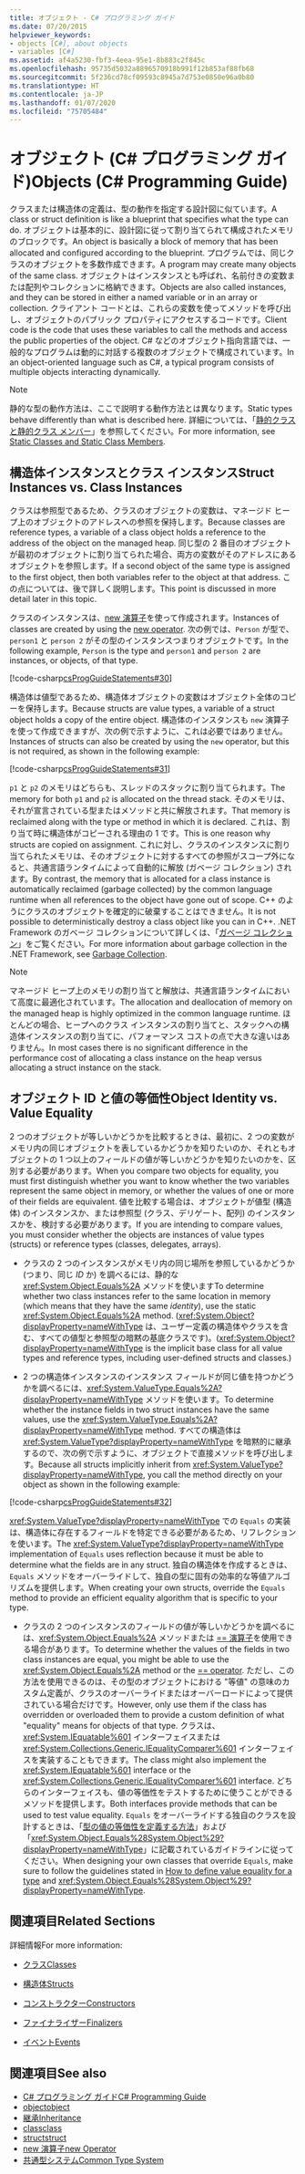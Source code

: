 ```yaml
---
title: オブジェクト - C# プログラミング ガイド
ms.date: 07/20/2015
helpviewer_keywords:
- objects [C#], about objects
- variables [C#]
ms.assetid: af4a5230-fbf3-4eea-95e1-8b883c2f845c
ms.openlocfilehash: 95735d5032a8896570918b991f12b853af88fb68
ms.sourcegitcommit: 5f236cd78cf09593c8945a7d753e0850e96a0b80
ms.translationtype: HT
ms.contentlocale: ja-JP
ms.lasthandoff: 01/07/2020
ms.locfileid: "75705484"
---
```

# <a name="objects-c-programming-guide"></a><span data-ttu-id="7d587-102">オブジェクト (C# プログラミング ガイド)</span><span class="sxs-lookup"><span data-stu-id="7d587-102">Objects (C# Programming Guide)</span></span>
<span data-ttu-id="7d587-103">クラスまたは構造体の定義は、型の動作を指定する設計図に似ています。</span><span class="sxs-lookup"><span data-stu-id="7d587-103">A class or struct definition is like a blueprint that specifies what the type can do.</span></span> <span data-ttu-id="7d587-104">オブジェクトは基本的に、設計図に従って割り当てられて構成されたメモリのブロックです。</span><span class="sxs-lookup"><span data-stu-id="7d587-104">An object is basically a block of memory that has been allocated and configured according to the blueprint.</span></span> <span data-ttu-id="7d587-105">プログラムでは、同じクラスのオブジェクトを多数作成できます。</span><span class="sxs-lookup"><span data-stu-id="7d587-105">A program may create many objects of the same class.</span></span> <span data-ttu-id="7d587-106">オブジェクトはインスタンスとも呼ばれ、名前付きの変数または配列やコレクションに格納できます。</span><span class="sxs-lookup"><span data-stu-id="7d587-106">Objects are also called instances, and they can be stored in either a named variable or in an array or collection.</span></span> <span data-ttu-id="7d587-107">クライアント コードとは、これらの変数を使ってメソッドを呼び出し、オブジェクトのパブリック プロパティにアクセスするコードです。</span><span class="sxs-lookup"><span data-stu-id="7d587-107">Client code is the code that uses these variables to call the methods and access the public properties of the object.</span></span> <span data-ttu-id="7d587-108">C# などのオブジェクト指向言語では、一般的なプログラムは動的に対話する複数のオブジェクトで構成されています。</span><span class="sxs-lookup"><span data-stu-id="7d587-108">In an object-oriented language such as C#, a typical program consists of multiple objects interacting dynamically.</span></span>  
  
> [!NOTE]
> <span data-ttu-id="7d587-109">静的な型の動作方法は、ここで説明する動作方法とは異なります。</span><span class="sxs-lookup"><span data-stu-id="7d587-109">Static types behave differently than what is described here.</span></span> <span data-ttu-id="7d587-110">詳細については、「[静的クラスと静的クラス メンバー](./static-classes-and-static-class-members.md)」を参照してください。</span><span class="sxs-lookup"><span data-stu-id="7d587-110">For more information, see [Static Classes and Static Class Members](./static-classes-and-static-class-members.md).</span></span>
  
## <a name="struct-instances-vs-class-instances"></a><span data-ttu-id="7d587-111">構造体インスタンスとクラス インスタンス</span><span class="sxs-lookup"><span data-stu-id="7d587-111">Struct Instances vs. Class Instances</span></span>  
 <span data-ttu-id="7d587-112">クラスは参照型であるため、クラスのオブジェクトの変数は、マネージド ヒープ上のオブジェクトのアドレスへの参照を保持します。</span><span class="sxs-lookup"><span data-stu-id="7d587-112">Because classes are reference types, a variable of a class object holds a reference to the address of the object on the managed heap.</span></span> <span data-ttu-id="7d587-113">同じ型の 2 番目のオブジェクトが最初のオブジェクトに割り当てられた場合、両方の変数がそのアドレスにあるオブジェクトを参照します。</span><span class="sxs-lookup"><span data-stu-id="7d587-113">If a second object of the same type is assigned to the first object, then both variables refer to the object at that address.</span></span> <span data-ttu-id="7d587-114">この点については、後で詳しく説明します。</span><span class="sxs-lookup"><span data-stu-id="7d587-114">This point is discussed in more detail later in this topic.</span></span>  
  
 <span data-ttu-id="7d587-115">クラスのインスタンスは、[new 演算子](../../language-reference/operators/new-operator.md)を使って作成されます。</span><span class="sxs-lookup"><span data-stu-id="7d587-115">Instances of classes are created by using the [new operator](../../language-reference/operators/new-operator.md).</span></span> <span data-ttu-id="7d587-116">次の例では、`Person` が型で、`person1` と `person 2` がその型のインスタンスつまりオブジェクトです。</span><span class="sxs-lookup"><span data-stu-id="7d587-116">In the following example, `Person` is the type and `person1` and `person 2` are instances, or objects, of that type.</span></span>  
  
 [!code-csharp[csProgGuideStatements#30](~/samples/snippets/csharp/VS_Snippets_VBCSharp/csProgGuideStatements/CS/Statements.cs#30)]  
  
 <span data-ttu-id="7d587-117">構造体は値型であるため、構造体オブジェクトの変数はオブジェクト全体のコピーを保持します。</span><span class="sxs-lookup"><span data-stu-id="7d587-117">Because structs are value types, a variable of a struct object holds a copy of the entire object.</span></span> <span data-ttu-id="7d587-118">構造体のインスタンスも `new` 演算子を使って作成できますが、次の例で示すように、これは必要ではありません。</span><span class="sxs-lookup"><span data-stu-id="7d587-118">Instances of structs can also be created by using the `new` operator, but this is not required, as shown in the following example:</span></span>  
  
 [!code-csharp[csProgGuideStatements#31](~/samples/snippets/csharp/VS_Snippets_VBCSharp/csProgGuideStatements/CS/Statements.cs#31)]  
  
 <span data-ttu-id="7d587-119">`p1` と `p2` のメモリはどちらも、スレッドのスタックに割り当てられます。</span><span class="sxs-lookup"><span data-stu-id="7d587-119">The memory for both `p1` and `p2` is allocated on the thread stack.</span></span> <span data-ttu-id="7d587-120">そのメモリは、それが宣言されている型またはメソッドと共に解放されます。</span><span class="sxs-lookup"><span data-stu-id="7d587-120">That memory is reclaimed along with the type or method in which it is declared.</span></span> <span data-ttu-id="7d587-121">これは、割り当て時に構造体がコピーされる理由の 1 です。</span><span class="sxs-lookup"><span data-stu-id="7d587-121">This is one reason why structs are copied on assignment.</span></span> <span data-ttu-id="7d587-122">これに対し、クラスのインスタンスに割り当てられたメモリは、そのオブジェクトに対するすべての参照がスコープ外になると、共通言語ランタイムによって自動的に解放 (ガベージ コレクション) されます。</span><span class="sxs-lookup"><span data-stu-id="7d587-122">By contrast, the memory that is allocated for a class instance is automatically reclaimed (garbage collected) by the common language runtime when all references to the object have gone out of scope.</span></span> <span data-ttu-id="7d587-123">C++ のようにクラスのオブジェクトを確定的に破棄することはできません。</span><span class="sxs-lookup"><span data-stu-id="7d587-123">It is not possible to deterministically destroy a class object like you can in C++.</span></span> <span data-ttu-id="7d587-124">.NET Framework のガベージ コレクションについて詳しくは、「[ガベージ コレクション](../../../standard/garbage-collection/index.md)」をご覧ください。</span><span class="sxs-lookup"><span data-stu-id="7d587-124">For more information about garbage collection in the .NET Framework, see [Garbage Collection](../../../standard/garbage-collection/index.md).</span></span>  
  
> [!NOTE]
> <span data-ttu-id="7d587-125">マネージド ヒープ上のメモリの割り当てと解放は、共通言語ランタイムにおいて高度に最適化されています。</span><span class="sxs-lookup"><span data-stu-id="7d587-125">The allocation and deallocation of memory on the managed heap is highly optimized in the common language runtime.</span></span> <span data-ttu-id="7d587-126">ほとんどの場合、ヒープへのクラス インスタンスの割り当てと、スタックへの構造体インスタンスの割り当てに、パフォーマンス コストの点で大きな違いはありません。</span><span class="sxs-lookup"><span data-stu-id="7d587-126">In most cases there is no significant difference in the performance cost of allocating a class instance on the heap versus allocating a struct instance on the stack.</span></span>
  
## <a name="object-identity-vs-value-equality"></a><span data-ttu-id="7d587-127">オブジェクト ID と値の等価性</span><span class="sxs-lookup"><span data-stu-id="7d587-127">Object Identity vs. Value Equality</span></span>  
 <span data-ttu-id="7d587-128">2 つのオブジェクトが等しいかどうかを比較するときは、最初に、2 つの変数がメモリ内の同じオブジェクトを表しているかどうかを知りたいのか、それともオブジェクトの 1 つ以上のフィールドの値が等しいかどうかを知りたいのかを、区別する必要があります。</span><span class="sxs-lookup"><span data-stu-id="7d587-128">When you compare two objects for equality, you must first distinguish whether you want to know whether the two variables represent the same object in memory, or whether the values of one or more of their fields are equivalent.</span></span> <span data-ttu-id="7d587-129">値を比較する場合は、オブジェクトが値型 (構造体) のインスタンスか、または参照型 (クラス、デリゲート、配列) のインスタンスかを、検討する必要があります。</span><span class="sxs-lookup"><span data-stu-id="7d587-129">If you are intending to compare values, you must consider whether the objects are instances of value types (structs) or reference types (classes, delegates, arrays).</span></span>  
  
- <span data-ttu-id="7d587-130">クラスの 2 つのインスタンスがメモリ内の同じ場所を参照しているかどうか (つまり、同じ *ID* か) を調べるには、静的な <xref:System.Object.Equals%2A> メソッドを使います</span><span class="sxs-lookup"><span data-stu-id="7d587-130">To determine whether two class instances refer to the same location in memory (which means that they have the same *identity*), use the static <xref:System.Object.Equals%2A> method.</span></span> <span data-ttu-id="7d587-131">(<xref:System.Object?displayProperty=nameWithType> は、ユーザー定義の構造体やクラスを含む、すべての値型と参照型の暗黙の基底クラスです)。</span><span class="sxs-lookup"><span data-stu-id="7d587-131">(<xref:System.Object?displayProperty=nameWithType> is the implicit base class for all value types and reference types, including user-defined structs and classes.)</span></span>  
  
- <span data-ttu-id="7d587-132">2 つの構造体インスタンスのインスタンス フィールドが同じ値を持つかどうかを調べるには、<xref:System.ValueType.Equals%2A?displayProperty=nameWithType> メソッドを使います。</span><span class="sxs-lookup"><span data-stu-id="7d587-132">To determine whether the instance fields in two struct instances have the same values, use the <xref:System.ValueType.Equals%2A?displayProperty=nameWithType> method.</span></span> <span data-ttu-id="7d587-133">すべての構造体は <xref:System.ValueType?displayProperty=nameWithType> を暗黙的に継承するので、次の例で示すように、オブジェクトで直接メソッドを呼び出します。</span><span class="sxs-lookup"><span data-stu-id="7d587-133">Because all structs implicitly inherit from <xref:System.ValueType?displayProperty=nameWithType>, you call the method directly on your object as shown in the following example:</span></span>  
  
 [!code-csharp[csProgGuideStatements#32](~/samples/snippets/csharp/VS_Snippets_VBCSharp/csProgGuideStatements/CS/Statements.cs#32)]  
  
 <span data-ttu-id="7d587-134"><xref:System.ValueType?displayProperty=nameWithType> での `Equals` の実装は、構造体に存在するフィールドを特定できる必要があるため、リフレクションを使います。</span><span class="sxs-lookup"><span data-stu-id="7d587-134">The <xref:System.ValueType?displayProperty=nameWithType> implementation of `Equals` uses reflection because it must be able to determine what the fields are in any struct.</span></span> <span data-ttu-id="7d587-135">独自の構造体を作成するときは、`Equals` メソッドをオーバーライドして、独自の型に固有の効率的な等値アルゴリズムを提供します。</span><span class="sxs-lookup"><span data-stu-id="7d587-135">When creating your own structs, override the `Equals` method to provide an efficient equality algorithm that is specific to your type.</span></span>  
  
- <span data-ttu-id="7d587-136">クラスの 2 つのインスタンスのフィールドの値が等しいかどうかを調べるには、<xref:System.Object.Equals%2A> メソッドまたは [== 演算子](../../language-reference/operators/equality-operators.md#equality-operator-)を使用できる場合があります。</span><span class="sxs-lookup"><span data-stu-id="7d587-136">To determine whether the values of the fields in two class instances are equal, you might be able to use the <xref:System.Object.Equals%2A> method or the [== operator](../../language-reference/operators/equality-operators.md#equality-operator-).</span></span> <span data-ttu-id="7d587-137">ただし、この方法を使用できるのは、その型のオブジェクトにおける "等値" の意味のカスタム定義が、クラスのオーバーライドまたはオーバーロードによって提供されている場合だけです。</span><span class="sxs-lookup"><span data-stu-id="7d587-137">However, only use them if the class has overridden or overloaded them to provide a custom definition of what "equality" means for objects of that type.</span></span> <span data-ttu-id="7d587-138">クラスは、<xref:System.IEquatable%601> インターフェイスまたは <xref:System.Collections.Generic.IEqualityComparer%601> インターフェイスを実装することもできます。</span><span class="sxs-lookup"><span data-stu-id="7d587-138">The class might also implement the <xref:System.IEquatable%601> interface or the <xref:System.Collections.Generic.IEqualityComparer%601> interface.</span></span> <span data-ttu-id="7d587-139">どちらのインターフェイスも、値の等価性をテストするために使うことができるメソッドを提供します。</span><span class="sxs-lookup"><span data-stu-id="7d587-139">Both interfaces provide methods that can be used to test value equality.</span></span> <span data-ttu-id="7d587-140">`Equals` をオーバーライドする独自のクラスを設計するときは、「[型の値の等価性を定義する方法](../statements-expressions-operators/how-to-define-value-equality-for-a-type.md)」および「<xref:System.Object.Equals%28System.Object%29?displayProperty=nameWithType>」に記載されているガイドラインに従ってください。</span><span class="sxs-lookup"><span data-stu-id="7d587-140">When designing your own classes that override `Equals`, make sure to follow the guidelines stated in [How to define value equality for a type](../statements-expressions-operators/how-to-define-value-equality-for-a-type.md) and <xref:System.Object.Equals%28System.Object%29?displayProperty=nameWithType>.</span></span>
  
## <a name="related-sections"></a><span data-ttu-id="7d587-141">関連項目</span><span class="sxs-lookup"><span data-stu-id="7d587-141">Related Sections</span></span>  
 <span data-ttu-id="7d587-142">詳細情報</span><span class="sxs-lookup"><span data-stu-id="7d587-142">For more information:</span></span>  
  
- [<span data-ttu-id="7d587-143">クラス</span><span class="sxs-lookup"><span data-stu-id="7d587-143">Classes</span></span>](./classes.md)  
  
- [<span data-ttu-id="7d587-144">構造体</span><span class="sxs-lookup"><span data-stu-id="7d587-144">Structs</span></span>](./structs.md)  
  
- [<span data-ttu-id="7d587-145">コンストラクター</span><span class="sxs-lookup"><span data-stu-id="7d587-145">Constructors</span></span>](./constructors.md)  
  
- [<span data-ttu-id="7d587-146">ファイナライザー</span><span class="sxs-lookup"><span data-stu-id="7d587-146">Finalizers</span></span>](./destructors.md)  
  
- [<span data-ttu-id="7d587-147">イベント</span><span class="sxs-lookup"><span data-stu-id="7d587-147">Events</span></span>](../events/index.md)  
  
## <a name="see-also"></a><span data-ttu-id="7d587-148">関連項目</span><span class="sxs-lookup"><span data-stu-id="7d587-148">See also</span></span>

- [<span data-ttu-id="7d587-149">C# プログラミング ガイド</span><span class="sxs-lookup"><span data-stu-id="7d587-149">C# Programming Guide</span></span>](../index.md)
- [<span data-ttu-id="7d587-150">object</span><span class="sxs-lookup"><span data-stu-id="7d587-150">object</span></span>](../../language-reference/builtin-types/reference-types.md)
- [<span data-ttu-id="7d587-151">継承</span><span class="sxs-lookup"><span data-stu-id="7d587-151">Inheritance</span></span>](./inheritance.md)
- [<span data-ttu-id="7d587-152">class</span><span class="sxs-lookup"><span data-stu-id="7d587-152">class</span></span>](../../language-reference/keywords/class.md)
- [<span data-ttu-id="7d587-153">struct</span><span class="sxs-lookup"><span data-stu-id="7d587-153">struct</span></span>](../../language-reference/keywords/struct.md)
- [<span data-ttu-id="7d587-154">new 演算子</span><span class="sxs-lookup"><span data-stu-id="7d587-154">new Operator</span></span>](../../language-reference/operators/new-operator.md)
- [<span data-ttu-id="7d587-155">共通型システム</span><span class="sxs-lookup"><span data-stu-id="7d587-155">Common Type System</span></span>](../../../standard/base-types/common-type-system.md)
